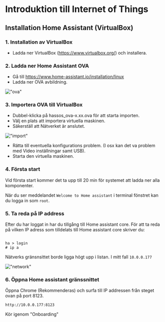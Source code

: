 # Introduktion till Internet of Things

## Installation Home Assistant (VirtualBox)

### 1. Installation av VirtualBox

* Ladda ner VirtualBox (https://www.virtualbox.org/) och installera.

### 2. Ladda ner Home Assistant OVA

* Gå till https://www.home-assistant.io/installation/linux
* Ladda ner OVA avbildning. 

!["ova"](ova.png)

### 3. Importera OVA till VirtualBox

* Dubbel-klicka på hassos_ova-x.xx.ova för att starta importen.
* Välj en plats att importera virtuella maskinen.
* Säkerställ att Nätverket är anslutet.

!["import"](importOVA.png)

* Rätta till eventuella konfigurations problem. (I osx kan det va problem med Video inställningar samt USB).
* Starta den virtuella maskinen.

### 4. Första start

Vid första start kommer det ta upp till 20 min för systemet att ladda ner alla komponenter.

När du ser meddelandet ``` Welcome to Home assistant ``` i terminal fönstret kan du logga in som ``` root ```.

### 5. Ta reda på IP address

Efter du har loggat in har du tillgång till Home assistant core.
För att ta reda på vilken IP adress som tilldelats till Home assistant core skriver du:

```

ha > login
# ip a

```

Nätverks gränsnsittet borde ligga högt upp i listan. I mitt fall ``` 10.0.0.177 ```

!["network"](ipa.png)

### 6. Öppna Home assistant gränssnittet

Öppna Chrome (Rekommenderas) och surfa till IP addressen från steget ovan på port 8123.

``` http://10.0.0.177:8123 ```

Kör igenom "Onboarding"

